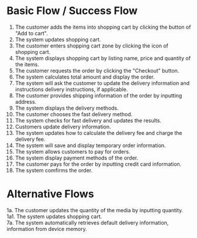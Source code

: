 # Basic Flow / Success Flow
1. The customer adds the items into shopping cart by clicking the button of "Add to cart".
2. The system updates shopping cart.
3. The customer enters shopping cart zone by clicking the icon of shopping cart.
4. The system displays shopping cart by listing name, price and quantity of the items.
5. The customer requests the order by clicking the "Checkout" button.
6. The system calculates total amount and display the order.
7. The system will ask the customer to update the delivery information and instructions delivery instructions, if applicable.
8. The customer provides shipping information of the order by inputting address.
9. The system displays the delivery methods.
10. The customer chooses the fast delivery method.
11. The system checks for fast delivery and updates the results.
12. Customers update delivery information. 
13. The system updates how to calculate the delivery fee and charge the delivery fee. 
14. The system will save and display temporary order information. 
15. The system allows customers to pay for orders. 
16. The system display payment methods of the order. 
17. The customer pays for the order by inputting credit card information. 
18. The system comfirms the order.

# Alternative Flows
1a. The customer updates the quantity of the media by inputting quantity. <br>
1a1. The system updates shopping cart. <br>
7a. The system automatically retrieves default delivery information, information from device memory. <br>